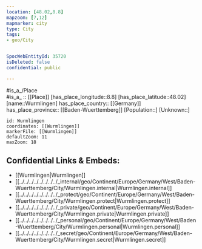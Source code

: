 ```yaml
---
location: [48.02,8.8] 
mapzoom: [7,12] 
mapmarker: city 
type: City
tags:
- geo/City


SpocWebEntityId: 35720
isDeleted: false
confidential: public

---
```

#is_a_/Place  
#is_a_ :: [[Place]] 
[has_place_longitude::8.8] 
[has_place_latitude::48.02] 
[name::Wurmlingen] 
has_place_country:: [[Germany]]  
has_place_province:: [[Baden-Wuerttemberg]] 
[Population::] 
[Unknown::] 


```leaflet
id: Wurmlingen
coordinates: [[Wurmlingen]] 
markerFile: [[Wurmlingen]] 
defaultZoom: 11 
maxZoom: 18
```


## Confidential Links & Embeds: 
- [[Wurmlingen|Wurmlingen]]  
- [[../../../../../../../../_internal/geo/Continent/Europe/Germany/West/Baden-Wuerttemberg/City/Wurmlingen.internal|Wurmlingen.internal]] 
- [[../../../../../../../../_protect/geo/Continent/Europe/Germany/West/Baden-Wuerttemberg/City/Wurmlingen.protect|Wurmlingen.protect]] 
- [[../../../../../../../../_private/geo/Continent/Europe/Germany/West/Baden-Wuerttemberg/City/Wurmlingen.private|Wurmlingen.private]] 
- [[../../../../../../../../_personal/geo/Continent/Europe/Germany/West/Baden-Wuerttemberg/City/Wurmlingen.personal|Wurmlingen.personal]] 
- [[../../../../../../../../_secret/geo/Continent/Europe/Germany/West/Baden-Wuerttemberg/City/Wurmlingen.secret|Wurmlingen.secret]] 
